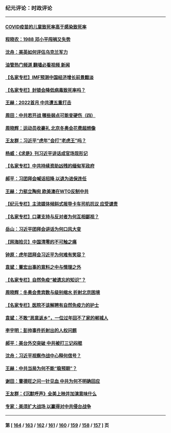 ### 纪元评论：时政评论
---
#### [COVID疫苗的儿童致死率高于感染致死率](../../pages/nsc1025/n13549219.md?02030330) 
#### [程晓农：1988 邓小平闯祸又失势](../../pages/nsc1025/n13548650.md?02030330) 
#### [沈舟：美英如何评估乌克兰军力](../../pages/nsc1025/n13548362.md?02030330) 
#### [油管热门频道 翻墙必看视频 新闻](ok?02030330)
#### [【名家专栏】IMF预测中国经济增长前景黯淡](../../pages/nsc1025/n13546877.md?02030330) 
#### [【名家专栏】封锁会降低病毒致死率吗？](../../pages/nsc1025/n13546871.md?02030330) 
#### [王赫：2022首月 中共遭五重打击](../../pages/nsc1025/n13546994.md?02030330) 
#### [周田：中共若开战 哪些弱点可能变硬伤（四）](../../pages/nsc1025/n13540161.md?02030330) 
#### [周晓辉：运动员收豪礼 北京冬奥会花费超想像](../../pages/nsc1025/n13547054.md?02030330) 
#### [王友群：习近平“虎年”会打“老虎王”吗？](../../pages/nsc1025/n13545519.md?02030330) 
#### [杨威：《求是》刊习近平讲话成官场现形记](../../pages/nsc1025/n13545616.md?02030330) 
#### [【名家专栏】中共持续资助凶残的缅甸军政府](../../pages/nsc1025/n13544837.md?02030330) 
#### [郝平：习团拜会喊话招降 以退为进保连任](../../pages/nsc1025/n13543988.md?02030330) 
#### [王赫：力挺立陶宛 欧美澳在WTO反制中共](../../pages/nsc1025/n13543017.md?02030330) 
#### [【纪元专栏】主流媒体倾斜式报导卡车司机抗议 应受谴责](../../pages/nsc1025/n13543202.md?02030330) 
#### [【名家专栏】口罩支持与反对者为何互相鄙视？](../../pages/nsc1025/n13541315.md?02030330) 
#### [岳山：习近平团拜会讲话为何口风大变](../../pages/nsc1025/n13542110.md?02030330) 
#### [【网海拾贝】中国清零的不可触之痛](../../pages/nsc1025/n13541306.md?02030330) 
#### [钟原：虎年团拜会习近平为何难有笑容？](../../pages/nsc1025/n13542348.md?02030330) 
#### [袁斌：董宏出事的意料之中与情理之外](../../pages/nsc1025/n13541237.md?02030330) 
#### [【名家专栏】自然免疫“被遗忘的知识”？](../../pages/nsc1025/n13536082.md?02030330) 
#### [周晓辉：冬奥会贵宾数与级别缩水 折射北京困境](../../pages/nsc1025/n13539533.md?02030330) 
#### [【名家专栏】医院不该解聘有自然免疫力的护士](../../pages/nsc1025/n13539217.md?02030330) 
#### [袁斌：不敢“恶意返乡”，一位过年回不了家的郸城人](../../pages/nsc1025/n13538781.md?02030330) 
#### [李宇明：彭帅事件折射出的人权问题](../../pages/nsc1025/n13537962.md?02030330) 
#### [郝平：美台外交突破 中共被打三记闷棍](../../pages/nsc1025/n13537746.md?02030330) 
#### [沈舟：习近平视察作战中心释何信号？](../../pages/nsc1025/n13537428.md?02030330) 
#### [王赫：中共当局为何不能“稳预期”？](../../pages/nsc1025/n13535919.md?02030330) 
#### [谢田：曹德旺之问一针见血 中共为何不明确回应](../../pages/nsc1025/n13535881.md?02030330) 
#### [王友群：《沉默呼声》全美上映并加演意味什么](../../pages/nsc1025/n13534477.md?02030330) 
#### [专家：美须扩大战场 以赢得对中共侵台战争](../../pages/nsc1025/n13534835.md?02030330) 

---
#### 第 [ [164](./164.md?02030330) / [163](./163.md?02030330) / [162](./162.md?02030330) / [161](./161.md?02030330) / [160](./160.md?02030330) / [159](./159.md?02030330) / [158](./158.md?02030330) / [157](./157.md?02030330) ] 页
